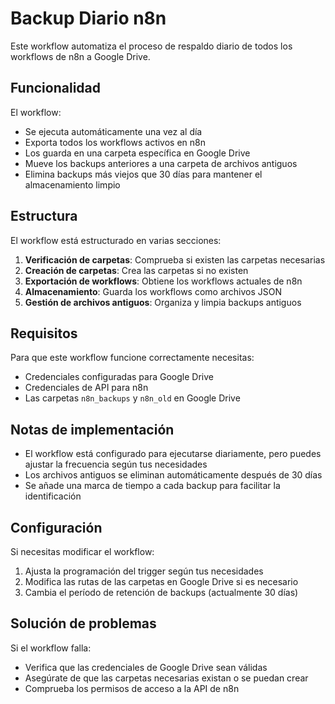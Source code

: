 # Backup Diario n8n

Este workflow automatiza el proceso de respaldo diario de todos los workflows de n8n a Google Drive.

## Funcionalidad

El workflow:
- Se ejecuta automáticamente una vez al día
- Exporta todos los workflows activos en n8n
- Los guarda en una carpeta específica en Google Drive
- Mueve los backups anteriores a una carpeta de archivos antiguos
- Elimina backups más viejos que 30 días para mantener el almacenamiento limpio

## Estructura

El workflow está estructurado en varias secciones:
1. **Verificación de carpetas**: Comprueba si existen las carpetas necesarias
2. **Creación de carpetas**: Crea las carpetas si no existen
3. **Exportación de workflows**: Obtiene los workflows actuales de n8n
4. **Almacenamiento**: Guarda los workflows como archivos JSON
5. **Gestión de archivos antiguos**: Organiza y limpia backups antiguos

## Requisitos

Para que este workflow funcione correctamente necesitas:

- Credenciales configuradas para Google Drive
- Credenciales de API para n8n
- Las carpetas `n8n_backups` y `n8n_old` en Google Drive

## Notas de implementación

- El workflow está configurado para ejecutarse diariamente, pero puedes ajustar la frecuencia según tus necesidades
- Los archivos antiguos se eliminan automáticamente después de 30 días
- Se añade una marca de tiempo a cada backup para facilitar la identificación

## Configuración

Si necesitas modificar el workflow:

1. Ajusta la programación del trigger según tus necesidades
2. Modifica las rutas de las carpetas en Google Drive si es necesario
3. Cambia el período de retención de backups (actualmente 30 días)

## Solución de problemas

Si el workflow falla:
- Verifica que las credenciales de Google Drive sean válidas
- Asegúrate de que las carpetas necesarias existan o se puedan crear
- Comprueba los permisos de acceso a la API de n8n
